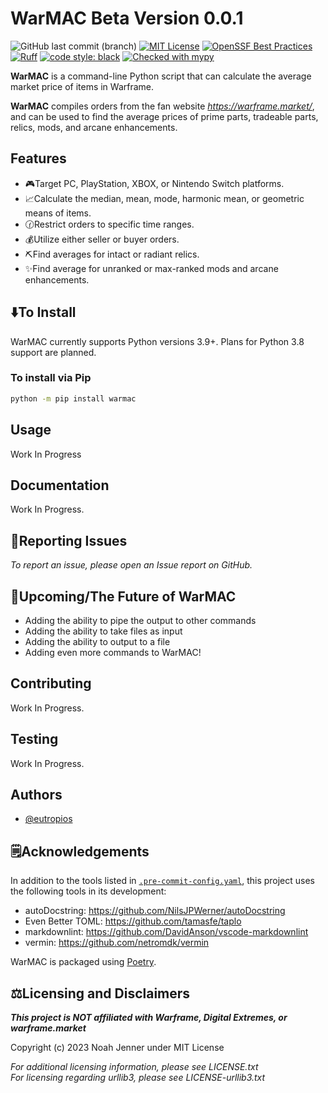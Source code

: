 
# WarMAC Beta Version 0.0.1

![GitHub last commit (branch)](https://img.shields.io/github/last-commit/Eutropios/WarMAC/main)
[![MIT License](https://img.shields.io/github/license/Eutropios/WarMAC)](https://github.com/Eutropios/WarMAC)
[![OpenSSF Best Practices](https://bestpractices.coreinfrastructure.org/projects/7670/badge)](https://bestpractices.coreinfrastructure.org/projects/7670)
[![Ruff](https://img.shields.io/endpoint?url=https://raw.githubusercontent.com/astral-sh/ruff/main/assets/badge/v2.json)](https://github.com/astral-sh/ruff)
[![code style: black](https://img.shields.io/badge/code_style-black-000000.svg)](https://github.com/psf/black)
[![Checked with mypy](https://img.shields.io/badge/mypy-checked-2a6db2)](https://mypy-lang.org/)

**WarMAC** is a command-line Python script that can calculate the average market price of items in Warframe.  

**WarMAC** compiles orders from the fan website *<https://warframe.market/>*, and can be used to find the average prices of prime parts, tradeable parts, relics, mods, and arcane enhancements.

## Features

* 🎮Target PC, PlayStation, XBOX, or Nintendo Switch platforms.
* 📈Calculate the median, mean, mode, harmonic mean, or geometric means of items.
* 🕜Restrict orders to specific time ranges.
* 💰Utilize either seller or buyer orders.
* ⛏️Find averages for intact or radiant relics.
* ✨Find average for unranked or max-ranked mods and arcane enhancements.

## ⬇️To Install  

WarMAC currently supports Python versions 3.9+. Plans for Python 3.8 support are planned.  

### To install via Pip  

```bash
python -m pip install warmac
```

## Usage

Work In Progress

## Documentation

Work In Progress.

## 💽Reporting Issues

*To report an issue, please open an Issue report on GitHub.*

## 🔮Upcoming/The Future of WarMAC

* Adding the ability to pipe the output to other commands
* Adding the ability to take files as input
* Adding the ability to output to a file
* Adding even more commands to WarMAC!

## Contributing

Work In Progress.

## Testing

Work In Progress.

## Authors

* [@eutropios](https://www.github.com/Eutropios)

## 🗒️Acknowledgements

In addition to the tools listed in [`.pre-commit-config.yaml`](https://github.com/Eutropios/WarMAC/blob/main/.pre-commit-config.yaml), this project uses the following tools in its development:

* autoDocstring: <https://github.com/NilsJPWerner/autoDocstring>  
* Even Better TOML: <https://github.com/tamasfe/taplo>  
* markdownlint: <https://github.com/DavidAnson/vscode-markdownlint>  
* vermin: <https://github.com/netromdk/vermin>  

WarMAC is packaged using [Poetry](https://github.com/python-poetry/poetry).

## ⚖️Licensing and Disclaimers

***This project is NOT affiliated with Warframe, Digital Extremes, or warframe.market***

Copyright (c) 2023 Noah Jenner under MIT License  

*For additional licensing information, please see LICENSE.txt*  
*For licensing regarding urllib3, please see LICENSE-urllib3.txt*
